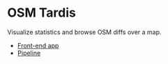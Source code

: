 # OSM Tardis

Visualize statistics and browse OSM diffs over a map.

- [Front-end app](web-vite/README.md)
- [Pipeline](pipeline/README.md)
